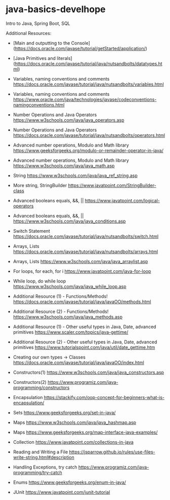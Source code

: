 # java-basics-develhope
Intro to Java, Spring Boot, SQL

Additional Resources:
- [Main and outputting to the Console]
(https://docs.oracle.com/javase/tutorial/getStarted/application/)

- [Java Primitives and literals]
  (https://docs.oracle.com/javase/tutorial/java/nutsandbolts/datatypes.html)

- Variables, naming conventions and comments
https://docs.oracle.com/javase/tutorial/java/nutsandbolts/variables.html
- Variables, naming conventions and comments
  https://www.oracle.com/java/technologies/javase/codeconventions-namingconventions.html
- Number Operations and Java Operators
  https://www.w3schools.com/java/java_operators.asp
- Number Operations and Java Operators
  https://docs.oracle.com/javase/tutorial/java/nutsandbolts/operators.html
-  Advanced number operations, Modulo and Math library
   https://www.geeksforgeeks.org/modulo-or-remainder-operator-in-java/
- Advanced number operations, Modulo and Math library
  https://www.w3schools.com/java/java_math.asp
- String
  https://www.w3schools.com/java/java_ref_string.asp
- More string, StringBuilder
  https://www.javatpoint.com/StringBuilder-class
-  Advanced booleans equals, &&, ||
   https://www.javatpoint.com/logical-operators
- Advanced booleans equals, &&, ||
  https://www.w3schools.com/java/java_conditions.asp
- Switch Statement
  https://docs.oracle.com/javase/tutorial/java/nutsandbolts/switch.html
- Arrays, Lists
  https://docs.oracle.com/javase/tutorial/java/nutsandbolts/arrays.html
- Arrays, Lists
  https://www.w3schools.com/java/java_arraylist.asp
- For loops, for each, for i
  https://www.javatpoint.com/java-for-loop
- While loop, do while loop
  https://www.w3schools.com/java/java_while_loop.asp
- Additional Resource (1) - Functions/Methods!
  https://docs.oracle.com/javase/tutorial/java/javaOO/methods.html
- Additional Resource (2) - Functions/Methods!
  https://www.w3schools.com/java/java_methods.asp
- Additional Resource (1) - Other useful types in Java, Date, advanced primitives
  https://www.scaler.com/topics/java-gettime/
- Additional Resource (2) - Other useful types in Java, Date, advanced primitives
  https://www.tutorialspoint.com/java/util/date_gettime.htm
- Creating our own types -> Classes
  https://docs.oracle.com/javase/tutorial/java/javaOO/index.html
- Constructors(1)
  https://www.w3schools.com/java/java_constructors.asp
- Constructors(2)
  https://www.programiz.com/java-programming/constructors
- Encapsulation
  https://stackify.com/oop-concept-for-beginners-what-is-encapsulation/
- Sets
  https://www.geeksforgeeks.org/set-in-java/
- Maps
  https://www.w3schools.com/java/java_hashmap.asp
- Maps
  https://www.geeksforgeeks.org/map-interface-java-examples/
- Collection
  https://www.javatpoint.com/collections-in-java
- Reading and Writing a File
  https://jsparrow.github.io/rules/use-files-write-string.html#description
- Handling Exceptions, try catch
  https://www.programiz.com/java-programming/try-catch
- Enums
  https://www.geeksforgeeks.org/enum-in-java/
- JUnit
  https://www.javatpoint.com/junit-tutorial

  